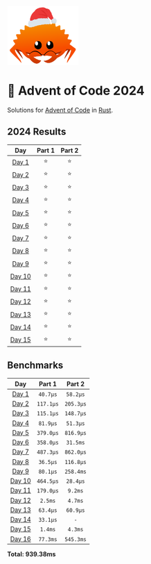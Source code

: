 <img src="./.assets/christmas_ferris.png" width="164">

# 🎄 Advent of Code 2024

Solutions for [Advent of Code](https://adventofcode.com/) in [Rust](https://www.rust-lang.org/).

<!--- advent_readme_stars table --->
## 2024 Results

| Day | Part 1 | Part 2 |
| :---: | :---: | :---: |
| [Day 1](https://adventofcode.com/2024/day/1) | ⭐ | ⭐ |
| [Day 2](https://adventofcode.com/2024/day/2) | ⭐ | ⭐ |
| [Day 3](https://adventofcode.com/2024/day/3) | ⭐ | ⭐ |
| [Day 4](https://adventofcode.com/2024/day/4) | ⭐ | ⭐ |
| [Day 5](https://adventofcode.com/2024/day/5) | ⭐ | ⭐ |
| [Day 6](https://adventofcode.com/2024/day/6) | ⭐ | ⭐ |
| [Day 7](https://adventofcode.com/2024/day/7) | ⭐ | ⭐ |
| [Day 8](https://adventofcode.com/2024/day/8) | ⭐ | ⭐ |
| [Day 9](https://adventofcode.com/2024/day/9) | ⭐ | ⭐ |
| [Day 10](https://adventofcode.com/2024/day/10) | ⭐ | ⭐ |
| [Day 11](https://adventofcode.com/2024/day/11) | ⭐ | ⭐ |
| [Day 12](https://adventofcode.com/2024/day/12) | ⭐ | ⭐ |
| [Day 13](https://adventofcode.com/2024/day/13) | ⭐ | ⭐ |
| [Day 14](https://adventofcode.com/2024/day/14) | ⭐ | ⭐ |
| [Day 15](https://adventofcode.com/2024/day/15) | ⭐ | ⭐ |
<!--- advent_readme_stars table --->

<!--- benchmarking table --->
## Benchmarks

| Day | Part 1 | Part 2 |
| :---: | :---: | :---:  |
| [Day 1](./src/bin/01.rs) | `40.7µs` | `58.2µs` |
| [Day 2](./src/bin/02.rs) | `117.1µs` | `205.3µs` |
| [Day 3](./src/bin/03.rs) | `115.1µs` | `148.7µs` |
| [Day 4](./src/bin/04.rs) | `81.9µs` | `51.3µs` |
| [Day 5](./src/bin/05.rs) | `379.0µs` | `816.9µs` |
| [Day 6](./src/bin/06.rs) | `358.0µs` | `31.5ms` |
| [Day 7](./src/bin/07.rs) | `487.3µs` | `862.0µs` |
| [Day 8](./src/bin/08.rs) | `36.5µs` | `116.8µs` |
| [Day 9](./src/bin/09.rs) | `80.1µs` | `258.4ms` |
| [Day 10](./src/bin/10.rs) | `464.5µs` | `28.4µs` |
| [Day 11](./src/bin/11.rs) | `179.0µs` | `9.2ms` |
| [Day 12](./src/bin/12.rs) | `2.5ms` | `4.7ms` |
| [Day 13](./src/bin/13.rs) | `63.4µs` | `60.9µs` |
| [Day 14](./src/bin/14.rs) | `33.1µs` | `-` |
| [Day 15](./src/bin/15.rs) | `1.4ms` | `4.3ms` |
| [Day 16](./src/bin/16.rs) | `77.3ms` | `545.3ms` |

**Total: 939.38ms**
<!--- benchmarking table --->
